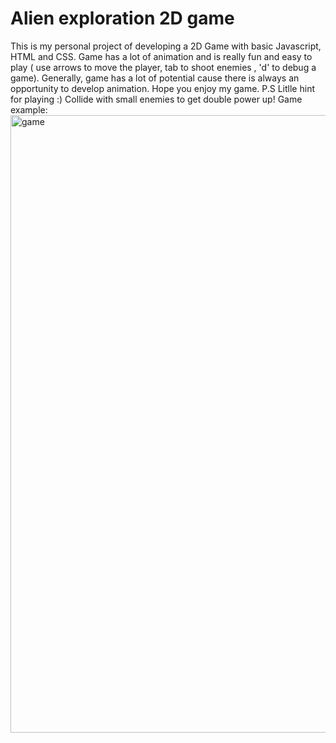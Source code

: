# Alien exploration 2D game
This is my personal project of developing a 2D Game with basic Javascript, HTML and CSS.
Game has a lot of animation and is really fun and easy to play ( use arrows to move the player, tab to shoot enemies , 'd' to debug a game).
Generally, game has a lot of potential cause there is always an opportunity to develop animation.
Hope you enjoy my game.
P.S Litlle hint for playing :) Collide with small enemies to get double power up!
Game example: <img width="988" alt="game" src="https://user-images.githubusercontent.com/112544437/215891658-a92c7c4c-8427-4a7e-8ac4-2ecbb98fcf7e.png">

